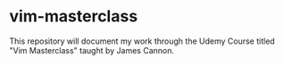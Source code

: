 # vim-masterclass
This repository will document my work through the Udemy Course titled "Vim Masterclass" taught by James Cannon.
